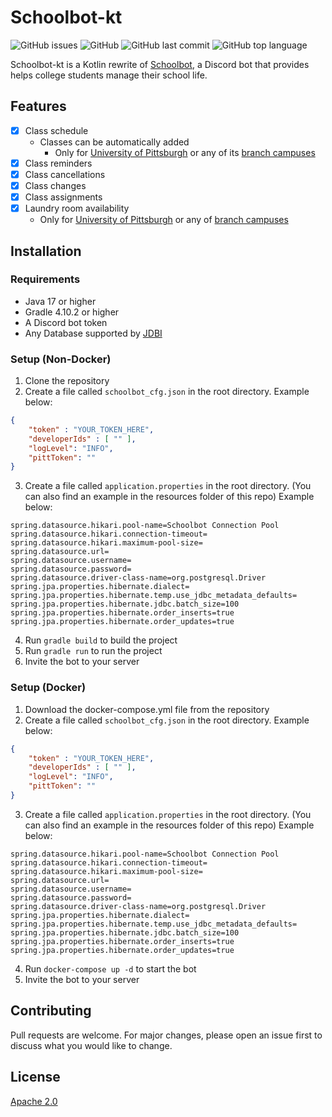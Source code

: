 # Schoolbot-kt
![GitHub issues](https://img.shields.io/github/issues/day-mon/Schoolbot-kt.svg)
![GitHub](https://img.shields.io/github/license/day-mon/Schoolbot-kt.svg)
![GitHub last commit](https://img.shields.io/github/last-commit/day-mon/Schoolbot-kt.svg)
![GitHub top language](https://img.shields.io/github/languages/top/day-mon/Schoolbot-kt.svg)

Schoolbot-kt is a Kotlin rewrite of [Schoolbot](https://github.com/day-mon/School-Bot-Remastered), a Discord bot that provides helps college students manage their school life.

## Features
- [x] Class schedule
  - Classes can be automatically added 
    - Only for [University of Pittsburgh](https://www.pitt.edu/) or any of its [branch campuses](https://www.pitt.edu/about/regional-campuses#:~:text=Pitt's%20regional%20campuses%20in%20Bradford,of%20a%20major%20research%20university)
- [x] Class reminders
- [x] Class cancellations
- [x] Class changes
- [x] Class assignments
- [x] Laundry room availability
  - Only for [University of Pittsburgh](https://pitt.edu/) or any of [branch campuses](https://www.pitt.edu/about/regional-campuses#:~:text=Pitt's%20regional%20campuses%20in%20Bradford,of%20a%20major%20research%20universityg)


## Installation
### Requirements
- Java 17 or higher
- Gradle 4.10.2 or higher
- A Discord bot token
- Any Database supported by [JDBI](http://jdbi.org/)

### Setup (Non-Docker)
1. Clone the repository
2. Create a file called `schoolbot_cfg.json` in the root directory. Example below:
```json
{
    "token" : "YOUR_TOKEN_HERE",
    "developerIds" : [ "" ],
    "logLevel": "INFO",
    "pittToken": ""
}
```
3. Create a file called `application.properties` in the root directory. (You can also find an example in the resources folder of this repo) Example below:
```properties
spring.datasource.hikari.pool-name=Schoolbot Connection Pool
spring.datasource.hikari.connection-timeout=
spring.datasource.hikari.maximum-pool-size=
spring.datasource.url=
spring.datasource.username=
spring.datasource.password=
spring.datasource.driver-class-name=org.postgresql.Driver
spring.jpa.properties.hibernate.dialect=
spring.jpa.properties.hibernate.temp.use_jdbc_metadata_defaults=
spring.jpa.properties.hibernate.jdbc.batch_size=100
spring.jpa.properties.hibernate.order_inserts=true
spring.jpa.properties.hibernate.order_updates=true
```
4. Run `gradle build` to build the project
5. Run `gradle run` to run the project
6. Invite the bot to your server

### Setup (Docker)
1. Download the docker-compose.yml file from the repository
2. Create a file called `schoolbot_cfg.json` in the root directory. Example below:
```json
{
    "token" : "YOUR_TOKEN_HERE",
    "developerIds" : [ "" ],
    "logLevel": "INFO",
    "pittToken": ""
}
```
3. Create a file called `application.properties` in the root directory. (You can also find an example in the resources folder of this repo) Example below:
```properties
spring.datasource.hikari.pool-name=Schoolbot Connection Pool
spring.datasource.hikari.connection-timeout=
spring.datasource.hikari.maximum-pool-size=
spring.datasource.url=
spring.datasource.username=
spring.datasource.password=
spring.datasource.driver-class-name=org.postgresql.Driver
spring.jpa.properties.hibernate.dialect=
spring.jpa.properties.hibernate.temp.use_jdbc_metadata_defaults=
spring.jpa.properties.hibernate.jdbc.batch_size=100
spring.jpa.properties.hibernate.order_inserts=true
spring.jpa.properties.hibernate.order_updates=true
```
4. Run `docker-compose up -d` to start the bot
5. Invite the bot to your server

## Contributing
Pull requests are welcome. For major changes, please open an issue first to discuss what you would like to change.

## License
[Apache 2.0](https://choosealicense.com/licenses/apache-2.0/)
